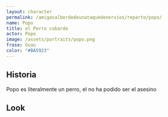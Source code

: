 ```yaml
---
layout: character
permalink: /amigasalbordedeunataquedenervios/reparto/popo/
name: Popo
title: el Perro cobarde
actor: Popo
image: /assets/portraits/popo.png
frase: Guau
color: "#BA5923"
---
```


## Historia

Popo es literalmente un perro, el no ha podido ser el asesino

## Look

